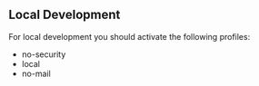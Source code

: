 ## Local Development
For local development you should activate the following profiles:
- no-security
- local
- no-mail